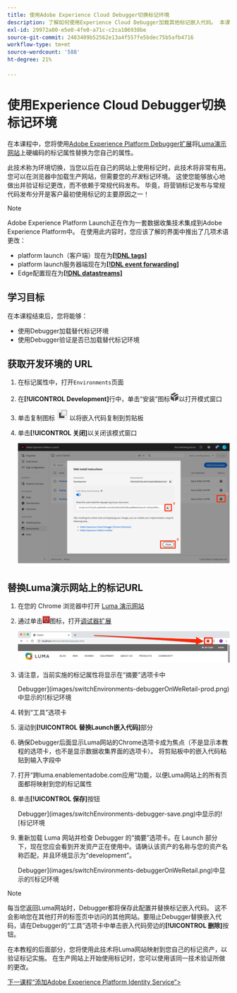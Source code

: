 ```yaml
---
title: 使用Adobe Experience Cloud Debugger切换标记环境
description: 了解如何使用Experience Cloud Debugger加载其他标记嵌入代码。 本课程是“在网站中实施Experience Cloud”教程的一部分。
exl-id: 29972a00-e5e0-4fe0-a71c-c2ca106938be
source-git-commit: 2483409b52562e13a4f557fe5bdec75b5afb4716
workflow-type: tm+mt
source-wordcount: '588'
ht-degree: 21%

---
```


# 使用Experience Cloud Debugger切换标记环境

在本课程中，您将使用[Adobe Experience Platform Debugger扩展](https://chromewebstore.google.com/detail/adobe-experience-platform/bfnnokhpnncpkdmbokanobigaccjkpob)将[Luma演示网站](https://luma.enablementadobe.com/content/luma/us/en.html)上硬编码的标记属性替换为您自己的属性。

此技术称为环境切换，当您以后在自己的网站上使用标记时，此技术将非常有用。 您可以在浏览器中加载生产网站，但需要您的&#x200B;*开发*&#x200B;标记环境。 这使您能够放心地做出并验证标记更改，而不依赖于常规代码发布。  毕竟，将营销标记发布与常规代码发布分开是客户最初使用标记的主要原因之一！

>[!NOTE]
>
>Adobe Experience Platform Launch正在作为一套数据收集技术集成到Adobe Experience Platform中。 在使用此内容时，您应该了解的界面中推出了几项术语更改：
>
> * platform launch（客户端）现在为&#x200B;**[[!DNL tags]](https://experienceleague.adobe.com/docs/experience-platform/tags/home.html)**
> * platform launch服务器端现在为&#x200B;**[[!DNL event forwarding]](https://experienceleague.adobe.com/docs/experience-platform/tags/event-forwarding/overview.html)**
> * Edge配置现在为&#x200B;**[[!DNL datastreams]](https://experienceleague.adobe.com/docs/experience-platform/edge/fundamentals/datastreams.html)**

## 学习目标

在本课程结束后，您将能够：

* 使用Debugger加载替代标记环境
* 使用Debugger验证是否已加载替代标记环境

## 获取开发环境的 URL

1. 在标记属性中，打开`Environments`页面

1. 在&#x200B;**[!UICONTROL Development]**&#x200B;行中，单击“安装”图标![安装图标](images/launch-installIcon.png)以打开模式窗口

1. 单击复制图标 ![复制图标](images/launch-copyIcon.png) 以将嵌入代码复制到剪贴板

1. 单击&#x200B;**[!UICONTROL 关闭]**&#x200B;以关闭该模式窗口

   ![安装图标](images/launch-copyInstallCode.png)

## 替换Luma演示网站上的标记URL

1. 在您的 Chrome 浏览器中打开 [Luma 演示网站](https://luma.enablementadobe.com/content/luma/us/en.html)

1. 通过单击![Experience Platform器图标](images/icon-debugger.png)图标，打开[调试器扩展](https://chromewebstore.google.com/detail/adobe-experience-platform/bfnnokhpnncpkdmbokanobigaccjkpob)

   ![单击 Debugger 图标](images/switchEnvironments-openDebugger.png)

1. 请注意，当前实施的标记属性将显示在“摘要”选项卡中

   Debugger](images/switchEnvironments-debuggerOnWeRetail-prod.png)中显示的![标记环境

1. 转到“工具”选项卡
1. 滚动到&#x200B;**[!UICONTROL 替换Launch嵌入代码]**&#x200B;部分
1. 确保Debugger后面显示Luma网站的Chrome选项卡成为焦点（不是显示本教程的选项卡，也不是显示数据收集界面的选项卡）。  将剪贴板中的嵌入代码粘贴到输入字段中
1. 打开“跨luma.enablementadobe.com应用”功能，以便Luma网站上的所有页面都将映射到您的标记属性
1. 单击&#x200B;**[!UICONTROL 保存]**&#x200B;按钮

   Debugger](images/switchEnvironments-debugger-save.png)中显示的![标记环境

1. 重新加载 Luma 网站并检查 Debugger 的“摘要”选项卡。在 Launch 部分下，现在您应会看到开发资产正在使用中。请确认该资产的名称与您的资产名称匹配，并且环境显示为“development”。

   Debugger](images/switchEnvironments-debuggerOnWeRetail.png)中显示的![标记环境

>[!NOTE]
>
>每当您返回Luma网站时，Debugger都将保存此配置并替换标记嵌入代码。 这不会影响您在其他打开的标签页中访问的其他网站。要阻止Debugger替换嵌入代码，请在Debugger的“工具”选项卡中单击嵌入代码旁边的&#x200B;**[!UICONTROL 删除]**&#x200B;按钮。

在本教程的后面部分，您将使用此技术将Luma网站映射到您自己的标记资产，以验证标记实施。 在生产网站上开始使用标记时，您可以使用该同一技术验证所做的更改。

[下一课程“添加Adobe Experience Platform Identity Service”>](id-service.md)
